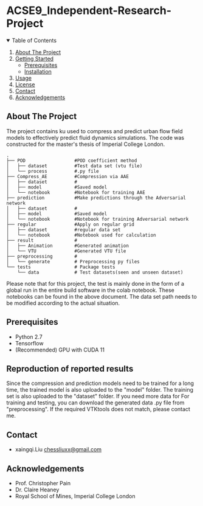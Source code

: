 # ACSE9_Independent-Research-Project

<!-- PROJECT SHIELDS -->

<!-- TABLE OF CONTENTS -->

<details open="open">
  <summary>Table of Contents</summary>
  <ol>
    <li>
      <a href="#about-the-project">About The Project</a>
    </li>
    <li>
      <a href="#getting-started">Getting Started</a>
      <ul>
        <li><a href="#prerequisites">Prerequisites</a></li>
        <li><a href="#installation">Installation</a></li>
      </ul>
    </li>
    <li><a href="#usage">Usage</a></li>
    <li><a href="#license">License</a></li>
    <li><a href="#contact">Contact</a></li>
    <li><a href="#acknowledgements">Acknowledgements</a></li>
  </ol>
</details>

<!-- ABOUT THE PROJECT -->

## About The Project

The project contains ku used to compress and predict urban flow field models to effectively predict fluid dynamics simulations. 
The code was constructed for the master's thesis of Imperial College London.


<!-- GETTING STARTED -->

```
.
├── POD                  #POD coefficient method
│   ├── dataset          #Test data set (vtu file)
│   └── process          #.py file
├── Compress_AE          #Compression via AAE
│   ├── dataset          #
│   ├── model            #Saved model
│   └── notebook         #Notebook for training AAE
├── prediction           #Make predictions through the Adversarial network
│   ├── dataset          #
│   ├── model            #Saved model
│   └── notebook         #Notebook for training Adversarial network 
├── regular              #Apply on regular grid
│   ├── dataset          #regular data set
│   └── notebook         #Notebook used for calculation
├── result               #
│   ├── Animation        #Generated animation
│   └── VTU              #Generated VTU file 
├── preprocessing        # 
│   └── generate         # Preprocessing py files
└── tests                # Package tests
    └── data             # Test datasets(seen and unseen dataset)
```

Please note that for this project, the test is mainly done in the form of a global run in the entire build software in the colab notebook. These notebooks can be found in the above document. 
The data set path needs to be modified according to the actual situation.

## Prerequisites

* Python 2.7
* Tensorflow
* (Recommended) GPU with CUDA 11

## Reproduction of reported results

Since the compression and prediction models need to be trained for a long time, the trained model is also uploaded to the "model" folder. The training set is also uploaded to the "dataset" folder. 
If you need more data for For training and testing, you can download the generated data .py file from "preprocessing". If the required VTKtools does not match, please contact me.

## Contact

* xaingqi.Liu chessliuxx@gmail.com

<!-- ACKNOWLEDGEMENTS -->
## Acknowledgements

* Prof. Christopher Pain
* Dr. Claire Heaney
* Royal School of Mines, Imperial College London
